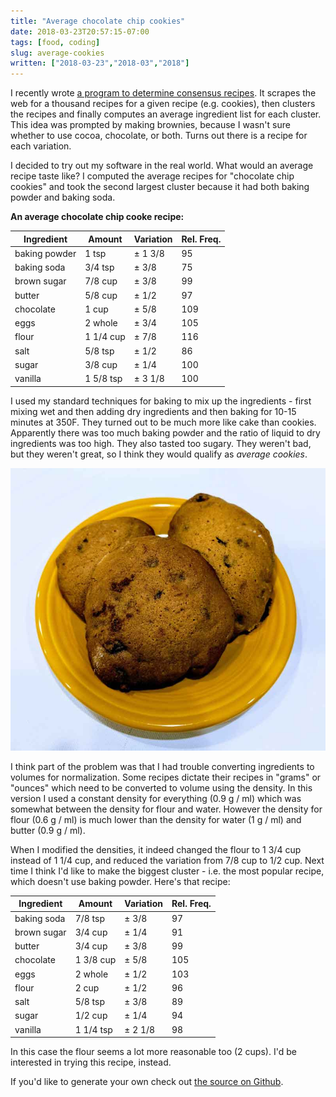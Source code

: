 ```yaml
---
title: "Average chocolate chip cookies"
date: 2018-03-23T20:57:15-07:00
tags: [food, coding]
slug: average-cookies
written: ["2018-03-23","2018-03","2018"]
---
```


I recently wrote [a program to determine consensus recipes](/consensus-cookery/). It scrapes the web for a thousand recipes for a given recipe (e.g. cookies), then clusters the recipes and finally computes an average ingredient list for each cluster. This idea was prompted by making brownies, because I wasn't sure whether to use cocoa, chocolate, or both. Turns out there is a recipe for each variation.

I decided to try out my software in the real world. What would an average recipe taste like? I computed the average recipes for "chocolate chip cookies" and took the second largest cluster because it had both baking powder and baking soda.

**An average chocolate chip cooke recipe:**

|   Ingredient  |   Amount  | Variation | Rel. Freq. |
|---------------|-----------|-----------|------------|
| baking powder |   1 tsp   |  ± 1 3/8  |     95     |
|  baking soda  |  3/4 tsp  |   ± 3/8   |     75     |
|  brown sugar  |  7/8 cup  |   ± 3/8   |     99     |
|     butter    |  5/8 cup  |   ± 1/2   |     97     |
|   chocolate   |   1 cup   |   ± 5/8   |    109     |
|      eggs     |  2 whole  |   ± 3/4   |    105     |
|     flour     | 1 1/4 cup |   ± 7/8   |    116     |
|      salt     |  5/8 tsp  |   ± 1/2   |     86     |
|     sugar     |  3/8 cup  |   ± 1/4   |    100     |
|    vanilla    | 1 5/8 tsp |  ± 3 1/8  |    100     |

I used my standard techniques for baking to mix up the ingredients - first mixing wet and then adding dry ingredients and then baking for 10-15 minutes at 350F. They turned out to be much more like cake than cookies. Apparently there was too much baking powder and the ratio of liquid to dry ingredients was too high. They also tasted too sugary. They weren't bad, but they weren't great, so I think they would qualify as *average cookies*.

![Average cookies I made from my code results](/img/cookies.jpg)

I think part of the problem was that I had trouble converting ingredients to volumes for normalization. Some recipes dictate their recipes in "grams" or "ounces" which need to be converted to volume using the density. In this version I used a constant density for everything (0.9 g / ml) which was somewhat between the density for flour and water. However the density for flour (0.6 g / ml) is much lower than the density for water (1 g / ml) and butter (0.9 g / ml).

When I modified the densities, it indeed changed the flour to  1 3/4 cup instead of 1 1/4 cup, and reduced the variation from 7/8 cup to 1/2 cup. Next time I think I'd like to make the biggest cluster - i.e. the most popular recipe, which doesn't use baking powder. Here's that recipe:


|  Ingredient |   Amount  | Variation | Rel. Freq. |
|-------------|-----------|-----------|-----------|
| baking soda |  7/8 tsp  |   ± 3/8   |     97     |
| brown sugar |  3/4 cup  |   ± 1/4   |     91     |
|    butter   |  3/4 cup  |   ± 3/8   |     99     |
|  chocolate  | 1 3/8 cup |   ± 5/8   |    105     |
|     eggs    |  2 whole  |   ± 1/2   |    103     |
|    flour    |   2 cup   |   ± 1/2   |     96     |
|     salt    |  5/8 tsp  |   ± 3/8   |     89     |
|    sugar    |  1/2 cup  |   ± 1/4   |     94     |
|   vanilla   | 1 1/4 tsp |  ± 2 1/8  |     98     |

In this case the flour seems a lot more reasonable too (2 cups). I'd be interested in trying this recipe, instead. 

If you'd like to generate your own check out [the source on Github](https://github.com/schollz/consensus-cookery).